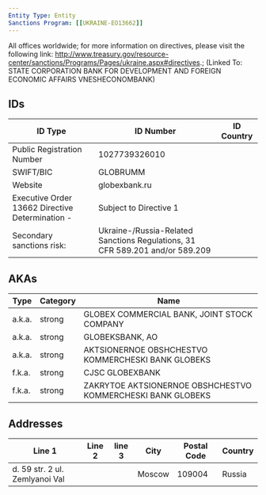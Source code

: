 ```yaml
---
Entity Type: Entity
Sanctions Program: [[UKRAINE-EO13662]]
---
```

All offices worldwide; for more information on directives, please visit the following link: http://www.treasury.gov/resource-center/sanctions/Programs/Pages/ukraine.aspx#directives.; (Linked To: STATE CORPORATION BANK FOR DEVELOPMENT AND FOREIGN ECONOMIC AFFAIRS VNESHECONOMBANK)

## IDs
| ID Type | ID Number | ID Country |
|---------|-----------|------------|
| Public Registration Number | 1027739326010 |  |
| SWIFT/BIC | GLOBRUMM |  |
| Website | globexbank.ru |  |
| Executive Order 13662 Directive Determination - | Subject to Directive 1 |  |
| Secondary sanctions risk: | Ukraine-/Russia-Related Sanctions Regulations, 31 CFR 589.201 and/or 589.209 |  |


## AKAs
| Type | Category | Name      | 
|------|----------|-----------|
| a.k.a. | strong | GLOBEX COMMERCIAL BANK, JOINT STOCK COMPANY |
| a.k.a. | strong | GLOBEKSBANK, AO |
| a.k.a. | strong | AKTSIONERNOE OBSHCHESTVO KOMMERCHESKI BANK GLOBEKS |
| f.k.a. | strong | CJSC GLOBEXBANK |
| f.k.a. | strong | ZAKRYTOE AKTSIONERNOE OBSHCHESTVO KOMMERCHESKI BANK GLOBEKS |


## Addresses
| Line 1 | Line 2 | line 3 | City | Postal Code| Country | 
|--------|--------|--------|------|------------|---------|
| d. 59 str. 2 ul. Zemlyanoi Val |  |  | Moscow | 109004 | Russia |

